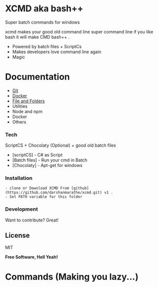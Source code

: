 # XCMD aka bash++
Super batch commands for windows

xcmd makes your good old command line super command line if you like bash it will make CMD bash++ .

  - Powered by batch files + ScriptCs
  - Makes developers love command line again 
  - Magic

# Documentation

 - [Git](Docs/Git.md)
 - [Docker](Docs/Docker.md)
 - [File and Folders](Docs/FilesAndFolder.md) 
 - Utilities 
 - Node and npm
 - Docker 
 - Others



### Tech

ScriptCS + Chocolaty (Optional) + good old batch files

* [scriptCS] - C# as Script
* [Batch files] - Run your cmd in Batch
* [Chocolaty] - Apt-get for windows

### Installation

    - clone or Download XCMD From [github](https://github.com/darshanmarathe/xcmd.git) v1 .
    - Set PATH variable for this folder

### Development

Want to contribute? Great!


License
----

MIT


**Free Software, Hell Yeah!**

# Commands (Making you lazy...)

